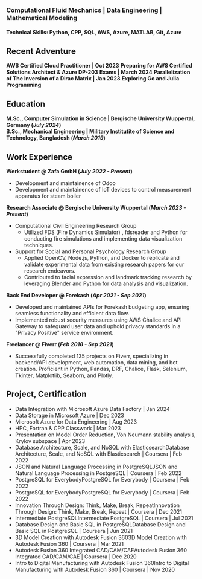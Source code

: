 ### Computational Fluid Mechanics | Data Engineering | Mathematical Modeling

#### Technical Skills: Python, CPP, SQL, AWS, Azure, MATLAB, Git, Azure

## Recent Adventure
**AWS Certified Cloud Practitioner | Oct 2023**
**Preparing for AWS Certified Solutions Architect & Azure DP-203 Exams | March 2024**
**Parallelization of The Inversion of a Dirac Matrix | Jan 2023**
**Exploring Go and Julia Programming**

## Education
**M.Sc., Computer Simulation in Science	| Bergische University Wuppertal, Germany (_July 2024_)**	 			        		
**B.Sc., Mechanical Engineering | Military Institutite of Science and Technology, Bangladesh (_March 2019_)**

## Work Experience
**Werkstudent @ Zafa GmbH (_July 2022 - Present_)**
- Development and maintainence of Odoo
- Development and maintainence of IoT devices to control measurement apparatus for steam boiler

**Research Associate @ Bergische University Wuppertal (_March 2023 - Present_)**
- Computational Civil Engineering Research Group
  - Utilized FDS (Fire Dynamics Simulator) , fdsreader and Python for conducting fire simulations and implementing data visualization techniques.
- Support for Social and Personal Psychology Research Group
  - Applied OpenCV, Node.js, Python, and Docker to replicate and validate experimental data from existing research papers for our research endeavors.
  - Contributed to facial expression and landmark tracking research by leveraging Blender and Python for data analysis and visualization.

**Back End Developer @ Forekash (_Apr 2021 - Sep 2021_)**
- Developed and maintained APIs for Forekash budgeting app, ensuring seamless functionality and efficient data flow.
- Implemented robust security measures using AWS Chalice and API Gateway to safeguard user data and uphold privacy standards in a "Privacy Positive" service environment.

**Freelancer @ Fiverr (_Feb 2018 - Sep 2021_)**
- Successfully completed 135 projects on Fiverr, specializing in backend/API development, web automation, data mining, and bot creation. Proficient in Python, Pandas, DRF, Chalice, Flask, Selenium, Tkinter, Matplotlib, Seaborn, and Plotly.

## Project, Certification
- Data Integration with Microsoft Azure Data Factory | Jan 2024
- Data Storage in Microsoft Azure | Dec 2023
- Microsoft Azure for Data Engineering | Aug 2023
- HPC, Fortran & CPP Classwork | Mar 2023
- Presentation on Model Order Reduction, Von Neumann stability analysis, Krylov subspace | Apr 2023
- Database Architecture, Scale, and NoSQL with ElasticsearchDatabase Architecture, Scale, and NoSQL with Elasticsearch | Coursera | Feb 2022
- JSON and Natural Language Processing in PostgreSQLJSON and Natural Language Processing in PostgreSQL | Coursera | Feb 2022
- PostgreSQL for EverybodyPostgreSQL for Everybody | Coursera | Feb 2022
- PostgreSQL for EverybodyPostgreSQL for Everybody | Coursera | Feb 2022
- Innovation Through Design: Think, Make, Break, RepeatInnovation Through Design: Think, Make, Break, Repeat | Coursera | Dec 2021
- Intermediate PostgreSQLIntermediate PostgreSQL | Coursera | Jul 2021
- Database Design and Basic SQL in PostgreSQLDatabase Design and Basic SQL in PostgreSQL | Coursera | Jun 2021
- 3D Model Creation with Autodesk Fusion 3603D Model Creation with Autodesk Fusion 360 | Coursera | Mar 2021
- Autodesk Fusion 360 Integrated CAD/CAM/CAEAutodesk Fusion 360 Integrated CAD/CAM/CAE | Coursera | Dec 2020
- Intro to Digital Manufacturing with Autodesk Fusion 360Intro to Digital Manufacturing with Autodesk Fusion 360 | Coursera | Nov 2020



